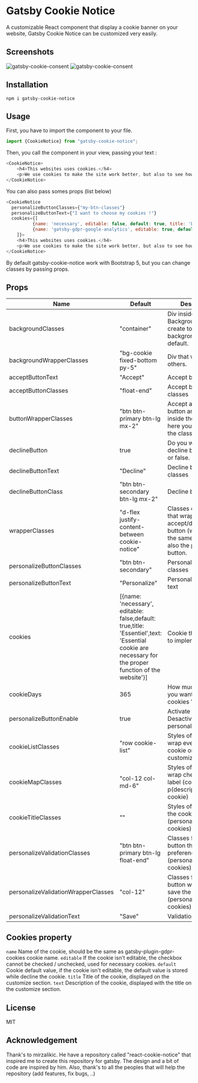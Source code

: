 # Gatsby Cookie Notice

A customizable React component that display a cookie banner on your website, Gatsby Cookie Notice can be customized very easily.

## Screenshots

![gatsby-cookie-consent](https://i.imgur.com/3PdZAff.png)
![gatsby-cookie-consent](https://i.imgur.com/IJ29PBF.png)

## Installation

```shell
npm i gatsby-cookie-notice
```

## Usage 

First, you have to import the component to your file.
```js
import {CookieNotice} from "gatsby-cookie-notice";
```

Then, you call the component in your view, passing your text :
```js
<CookieNotice>
    <h4>This websites uses cookies.</h4>
    <p>We use cookies to make the site work better, but also to see how you interact with it. how you interact with it. We will only use cookies if you allow us to do so by clicking by clicking on "Accept Cookies". You can also choose which cookie you want to allow.</p>
</CookieNotice>
```

You can also pass somes props (list below)
```js
<CookieNotice
  personalizeButtonClasses={"my-btn-classes"}
  personalizeButtonText={"I want to choose my cookies !"}
  cookies={[
          {name: 'necessary', editable: false, default: true, title: 'Essentiel', text: 'Essential cookies are necessary for the proper functioning of the site. The site cannot function properly without them.' },
          {name: 'gatsby-gdpr-google-analytics', editable: true, default: true, title: 'Google Analytics', text: 'Google Analytics is a statistical tool of Google allowing to measure the audience of the website.' }
    ]}>
    <h4>This websites uses cookies.</h4>
    <p>We use cookies to make the site work better, but also to see how you interact with it. how you interact with it. We will only use cookies if you allow us to do so by clicking by clicking on "Accept Cookies". You can also choose which cookie you want to allow.</p>
</CookieNotice>
```

By default gatsby-cookie-notice work with Bootstrap 5, but you can change classes by passing props.

## Props

| Name                                | Default                                                                                                                                                            | Description                                                                                                      |
|-------------------------------------|--------------------------------------------------------------------------------------------------------------------------------------------------------------------|------------------------------------------------------------------------------------------------------------------|
| backgroundClasses                   | "container"                                                                                                                                                        | Div inside the BackgroundWrapper, create to make the backgronud color by default.                                |
| backgroundWrapperClasses            | "bg-cookie fixed-bottom py-5"                                                                                                                                      | Div that wrap all the others.                                                                                    |
| acceptButtonText                    | "Accept"                                                                                                                                                           | Accept button text                                                                                               |
| acceptButtonClasses                 | "float-end"                                                                                                                                                        | Accept button classes                                                                                            |
| buttonWrapperClasses                | "btn btn-primary btn-lg mx-2"                                                                                                                                      | Accept and decline button are wrapped inside the same div, here you can change the class of this div.            |
| declineButton                       | true                                                                                                                                                               | Do you want a decline button ? True or false.                                                                    |
| declineButtonText                   | "Decline"                                                                                                                                                          | Decline button classes                                                                                           |
| declineButtonClass                  | "btn btn-secondary btn-lg mx-2"                                                                                                                                    | Decline button text                                                                                              |
| wrapperClasses                      | "d-flex justify-content-between cookie-notice"                                                                                                                     | Classes of the div that wrap accept/decline button (which are in the same div), and also the personalize button. |
| personalizeButtonClasses            | "btn btn-secondary"                                                                                                                                                | Personalize button classes                                                                                       |
| personalizeButtonText               | "Personalize"                                                                                                                                                      | Personalize button text                                                                                          |
| cookies                             | [{name: 'necessary', editable: false,default: true,title: 'Essentiel',text: 'Essential cookie are necessary for the proper function of the website'}] | Cookie that you want to implement.                                                                               |
| cookieDays                          | 365                                                                                                                                                                | How much times do you want to keep the cookies ?                                                                 |
| personalizeButtonEnable             | true                                                                                                                                                               | Activate / Desactivate the personalize button                                                                    |
| cookieListClasses                   | "row cookie-list"                                                                                                                                                  | Styles of a div that wrap every every cookie on the customize section.                                           |
| cookieMapClasses                    | "col-12 col-md-6"                                                                                                                                                  | Styles of a Class that wrap checkbox + label (cookie title) + p(description of the cookie)                       |
| cookieTitleClasses                  | ""                                                                                                                                                                 | Styles of the label of the cookie (personalize cookies)                                                          |
| personalizeValidationClasses        | "btn btn-primary btn-lg float-end"                                                                                                                                 | Classes for the button that save the preferences (personalize cookies)                                           |
| personalizeValidationWrapperClasses | "col-12"                                                                                                                                                           | Classes for the button wrapper that save the preferences (personalize cookies)                                   |
| personalizeValidationText           | "Save"                                                                                                                                                             | Validation button text                                                                                           |


## Cookies property


`name` Name of the cookie, should be the same as gatsby-plugin-gdpr-cookies cookie name.
`editable` If the cookie isn't editable, the checkbox cannot be checked / unchecked, used for necessary cookies.
`default` Cookie default value, if the cookie isn't editable, the default value is stored while decline the cookie.
`title` Title of the cookie, displayed on the customize section.
`text` Description of the cookie, displayed with the title on the customize section.

## License 

MIT

## Acknowledgement

Thank's to mirzalikic. He have a repository called "react-cookie-notice" that inspired me to create this repository for gatsby. The design and a bit of code are inspired by him. Also, thank's to all the peoples that will help the repository (add features, fix bugs, ..)
